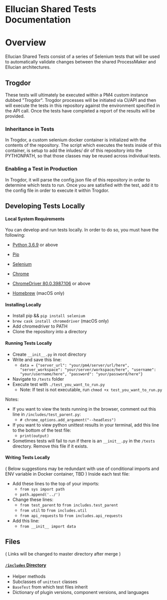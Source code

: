 # Ellucian Shared Tests Documentation

# Overview

Ellucian Shared Tests consist of a series of Selenium tests that will be used to automatically validate changes between the shared ProcessMaker and Ellucian architectures.

## Trogdor

These tests will ultimately be executed within a PM4 custom instance dubbed "Trogdor". Trogdor processes will be initiated via CI/API and then will execute the tests in this repository against the environment specified in the API call. Once the tests have completed a report of the results will be provided.

### Inheritance in Tests

In Trogdor, a custom selenium docker container is initialized with the contents of the repository. The script which executes the tests inside of this container, is setup to add the inludes/ dir of this repository into the PYTHONPATH, so that those classes may be reused across individual tests.

### Enabling a Test in Production

In Trogdor, it will parse the config.json file of this repository in order to determine which tests to run. Once you are satisfied with the test, add it to the config file in order to execute it within Trogdor.

## Developing Tests Locally

#### Local System Requirements

You can develop and run tests locally. In order to do so, you must have the following:

* [Python 3.6.9](https://www.python.org) or above
* [Pip](https://pip.pypa.io/en/stable/installing/)
* [Selenium](https://www.selenium.dev)
* [Chrome](https://www.google.com/chrome/)
* [ChromeDriver 80.0.3987.106](https://chromedriver.chromium.org/getting-started) or above

* [Homebrew](https://brew.sh) (macOS only)

#### Installing Locally

* Install pip && `pip install selenium`
* `brew cask install chromedriver` (macOS only)
* Add chromedriver to PATH
* Clone the repository into a directory

#### Running Tests Locally

* Create `__init__.py` in root directory
* Write and save this line:
  * `data = {"server_url": "your/pm4/server/url/here", "server_workspace": "your/server/workspace/here", "username": "your/username/here", "password": "your/password/here"}`
* Navigate to `/tests` folder
* Execute test with `./test_you_want_to_run.py`
  * Note: If test is not executable, run `chmod +x test_you_want_to_run.py`

Notes: 
  * If you want to view the tests running in the browser, comment out this line in `/includes/test_parent.py`:
    * `# chrome_options.add_argument("--headless")`
  * If you want to view python unittest results in your terminal, add this line to the bottom of the test file:
    * `print(output)`
  * Sometimes tests will fail to run if there is an `__init__.py` in the `/tests` directory. Remove this file if it exists.
  
#### Writing Tests Locally

( Below suggestions may be redundant with use of conditional imports and ENV variable in Docker container, TBD )
Inside each test file:
  * Add these lines to the top of your imports:
    * `from sys import path`
    * `path.append('../')`
  * Change these lines:
    * `from test_parent` to `from includes.test_parent`
    * `from util` to `from includes.util`
    * `from api_requests` to `from includes.api_requests`
  * Add this line:
    * `from __init__ import data`


## Files 

( Links will be changed to master directory after merge )

#### [`/includes` Directory](https://github.com/ProcessMaker/ellucian-shared-tests/tree/kelly/includes "/includes Directory")
* Helper methods
* Subclasses of `unittest` classes
* `BaseTest` from which test files inherit
* Dictionary of plugin versions, component versions, and languages
